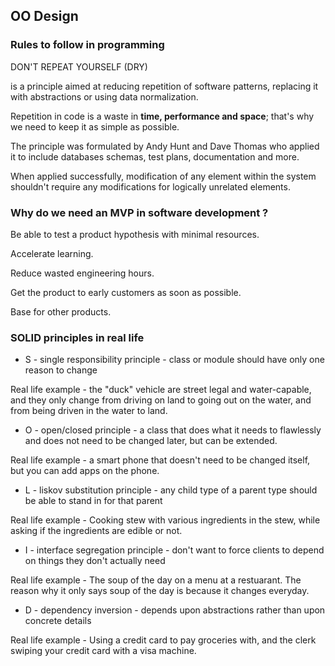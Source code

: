 ## OO Design

### Rules to follow in programming

DON'T REPEAT YOURSELF (DRY)

is a principle aimed at reducing repetition of software patterns, replacing it with abstractions or using data normalization.

Repetition in code is a waste in **time, performance and space**; that's why we need to keep it as simple as possible.

The principle was formulated by Andy Hunt and Dave Thomas who applied it to include databases schemas, test plans, documentation and more.

When applied successfully, modification of any element within the system shouldn't require any modifications for logically unrelated elements.

### Why do we need an MVP in software development ?

Be able to test a product hypothesis with minimal resources.

Accelerate learning.

Reduce wasted engineering hours.

Get the product to early customers as soon as possible.

Base for other products.

### SOLID principles in real life

* S - single responsibility principle - class or module should have only one reason to change

Real life example - the "duck" vehicle are street legal and water-capable, and they only change from driving on land to going out on the water, and from being driven in the water to land.
* O - open/closed principle - a class that does what it needs to flawlessly and does not need to be changed later, but can be extended.

Real life example - a smart phone that doesn't need to be changed itself, but you can add apps on the phone.
* L - liskov substitution principle - any child type of a parent type should be able to stand in for that parent

Real life example - Cooking stew with various ingredients in the stew, while asking if the ingredients are edible or not.
* I - interface segregation principle - don't want to force clients to depend on things they don't actually need

Real life example - The soup of the day on a menu at a restuarant. The reason why it only says soup of the day is because it changes everyday.
* D - dependency inversion - depends upon abstractions rather than upon concrete details

Real life example - Using a credit card to pay groceries with, and the clerk swiping your credit card with a visa machine.
